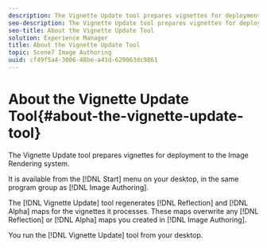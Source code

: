 ```yaml
---
description: The Vignette Update tool prepares vignettes for deployment to the Image Rendering system.
seo-description: The Vignette Update tool prepares vignettes for deployment to the Image Rendering system.
seo-title: About the Vignette Update Tool
solution: Experience Manager
title: About the Vignette Update Tool
topic: Scene7 Image Authoring
uuid: cf49f5a4-3006-48be-a41d-629063dc9861
---
```


# About the Vignette Update Tool{#about-the-vignette-update-tool}

The Vignette Update tool prepares vignettes for deployment to the Image Rendering system.

It is available from the [!DNL Start] menu on your desktop, in the same program group as [!DNL Image Authoring].

The [!DNL Vignette Update] tool regenerates [!DNL Reflection] and [!DNL Alpha] maps for the vignettes it processes. These maps overwrite any [!DNL Reflection] or [!DNL Alpha] maps you created in [!DNL Image Authoring].

You run the [!DNL Vignette Update] tool from your desktop. 
